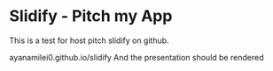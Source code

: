 Slidify - Pitch my App
========


This is a test for host pitch slidify on github.

ayanamilei0.github.io/slidify And the presentation should be rendered
